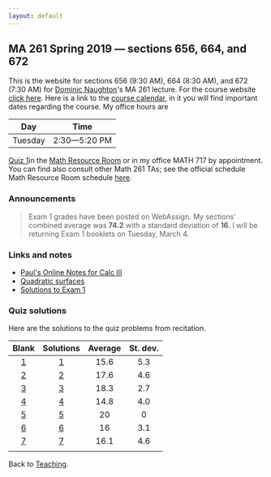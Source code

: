 ```yaml
---
layout: default
---
```


## [](#course) MA 261 Spring 2019 — sections 656, 664, and 672
This is the website for sections 656 (9:30 AM), 664 (8:30 AM), and 672 (7:30 AM)
for [Dominic Naughton](http://www.math.purdue.edu/people/bio/naughton)'s MA 261
lecture. For the course website [click here](https://www.math.purdue.edu/MA261).
Here is a link to the [course
calendar](https://www.math.purdue.edu/academic/files/courses/2019spring/MA26100/MA261-S19-calendar.html),
in it you will find important dates regarding the course. My office hours are

| Day       | Time           |
| :-------: | :------------: |
| Tuesday   | 2:30—5:20 PM   |

[Quiz 1](quizzes/MA261_Quiz_1.pdf)in the [Math Resource
Room](https://www.math.purdue.edu/academic/courses/helproom) or in my office
MATH 717 by appointment. You can find also consult other Math 261 TAs; see the
official schedule Math Resource Room schedule
[here](https://www.math.purdue.edu/academic/officehours).

### [](#announce) Announcements
>Exam 1 grades have been posted on WebAssign. My sections' combined average was **74.2** with a standard deviation of **16**. I will be returning Exam 1 booklets on Tuesday, March 4.

### [](#links) Links and notes
* [Paul's Online Notes for Calc III](http://tutorial.math.lamar.edu/Classes/CalcIII/CalcIII.aspx)
* [Quadratic surfaces](http://mathworld.wolfram.com/QuadraticSurface.html)
* [Solutions to Exam 1](notes/MA261-E1-S19-Sols.pdf)

### [](#sols) Quiz solutions
Here are the solutions to the quiz problems from recitation.

| Blank                          | Solutions                          |  Average |  St. dev. |
| :----------------------------: | :--------------------------------: | :------: | :-------: |
| [1](quizzes/MA261_Quiz_1.pdf)  | [1](quizzes/MA261_Quiz_1_Sol.pdf)  |     15.6 |       5.3 |
| [2](quizzes/MA261_Quiz_2.pdf)  | [2](quizzes/MA261_Quiz_2_Sol.pdf)  |     17.6 |       4.6 |
| [3](quizzes/MA261_Quiz_3.pdf)  | [3](quizzes/MA261_Quiz_3_Sol.pdf)  |     18.3 |       2.7 |
| [4](quizzes/MA261_Quiz_4.pdf)  | [4](quizzes/MA261_Quiz_4_Sol.pdf)  |     14.8 |       4.0 |
| [5](quizzes/MA261_Quiz_5.pdf)  | [5](quizzes/MA261_Quiz_5_Sol.pdf)  |       20 |         0 |
| [6](quizzes/MA261_Quiz_6.pdf)  | [6](quizzes/MA261_Quiz_6_Sol.pdf)  |       16 |       3.1 |
| [7](quizzes/MA261_Quiz_7.pdf)  | [7](quizzes/MA261_Quiz_7_Sol.pdf)  |     16.1 |       4.6 |
|                                |                                    |          |           |

Back to [Teaching](../#-teaching).
